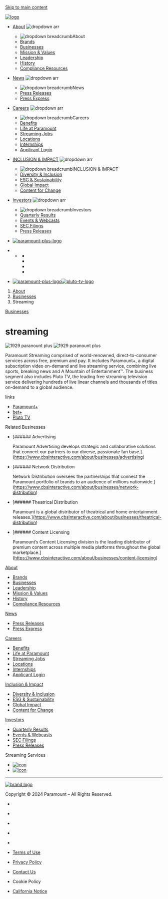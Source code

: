 [Skip to main content](#main-content)

[![logo](/sites/g/files/dxjhpe356/files/ParamountDotCom/Others/Images/Header/Vector_50X40%20%282%29.svg)](https://www.cbsinteractive.com/)

* [About](https://www.cbsinteractive.com/about) ![dropdown arr](/themes/custom/paramount/images/navbar/navigation_icon_right_mobile.svg)
    
    * ![dropdown breadcrumb](/themes/custom/paramount/images/navbar/dropdown-breadcrumb.png)About
    * [Brands](https://www.cbsinteractive.com/about/brands)
    * [Businesses](https://www.cbsinteractive.com/about/businesses)
    * [Mission & Values](https://www.cbsinteractive.com/about#mission-and-values)
    * [Leadership](https://www.cbsinteractive.com/about/leadership)
    * [History](https://www.cbsinteractive.com/about/history)
    * [Compliance Resources](https://www.cbsinteractive.com/about#compliance-resources)
    
* [News](https://www.cbsinteractive.com/news) ![dropdown arr](/themes/custom/paramount/images/navbar/navigation_icon_right_mobile.svg)
    
    * ![dropdown breadcrumb](/themes/custom/paramount/images/navbar/dropdown-breadcrumb.png)News
    * [Press Releases](https://www.cbsinteractive.com/press)
    * [Press Express](https://www.paramountpressexpress.com/)
    
* [Careers](https://www.cbsinteractive.com/careers) ![dropdown arr](/themes/custom/paramount/images/navbar/navigation_icon_right_mobile.svg)
    
    * ![dropdown breadcrumb](/themes/custom/paramount/images/navbar/dropdown-breadcrumb.png)Careers
    * [Benefits](https://www.cbsinteractive.com/careers/benefits)
    * [Life at Paramount](https://www.cbsinteractive.com/careers/life-at-paramount)
    * [Streaming Jobs](https://www.cbsinteractive.com/careers/streaming-jobs)
    * [Locations](https://www.cbsinteractive.com/careers/international-careers)
    * [Internships](https://www.cbsinteractive.com/careers/internships)
    * [Applicant Login](https://career41.sapsf.com/career?career_company=viacomcbsi&lang=en_US&company=viacomcbsi&site=&loginFlowRequired=true&_s.crb=tNTDw5w74Q1xchfzDOMgGAIHC%2fQZikHdQhDfpi6qN98%3d)
    
* [INCLUSION & IMPACT](https://www.cbsinteractive.com/inclusion-impact) ![dropdown arr](/themes/custom/paramount/images/navbar/navigation_icon_right_mobile.svg)
    
    * ![dropdown breadcrumb](/themes/custom/paramount/images/navbar/dropdown-breadcrumb.png)INCLUSION & IMPACT
    * [Diversity & Inclusion](https://www.cbsinteractive.com/inclusion-impact/inclusion)
    * [ESG & Sustainability](https://www.cbsinteractive.com/inclusion-impact/esg-sustainability)
    * [Global Impact](https://www.cbsinteractive.com/inclusion-impact/global-impact)
    * [Content for Change](https://contentforchange.paramount.com/)
    
* [Investors](https://ir.paramount.com/) ![dropdown arr](/themes/custom/paramount/images/navbar/navigation_icon_right_mobile.svg)
    
    * ![dropdown breadcrumb](/themes/custom/paramount/images/navbar/dropdown-breadcrumb.png)Investors
    * [Quarterly Results](https://ir.paramount.com/quarterly-results)
    * [Events & Webcasts](https://ir.paramount.com/events-webcasts-annual-meetings)
    * [SEC Filings](https://ir.paramount.com/sec-filings/paramount)
    * [Press Releases](https://ir.paramount.com/press-releases)
    
* [![paramount-plus-logo](/sites/g/files/dxjhpe356/files/ParamountDotCom/Others/Images/Header/pplus_logo_white-1%201_139.85X32%20%281%29.svg)](https://www.paramountplus.com/)

* * [](https://www.threads.net/@paramountco "Follow on Thread")
    * [](https://www.facebook.com/ParamountCompany "Follow on Facebook")
    * [](https://www.linkedin.com/company/paramountco "Follow on Linkedin")
    * [](https://www.youtube.com/c/ParamountCompany "Follow on Youtube")
    * [](https://www.instagram.com/paramountco/ "Follow on Instgram")
    
*  [![paramount-plus-logo](/sites/g/files/dxjhpe356/files/ParamountDotCom/Others/Images/Header/pplus_logo_white-1%201_139.85X32%20%281%29.svg)](https://www.paramountplus.com/)[![pluto-tv-logo](/sites/g/files/dxjhpe356/files/ParamountDotCom/Others/Images/Footer/Pluto-TV.svg)](https://pluto.tv/)

1. [About](https://www.cbsinteractive.com/about)
2. [Businesses](https://www.cbsinteractive.com/about/businesses)
3. Streaming

[Businesses](https://www.cbsinteractive.com/about/businesses)

streaming
=========

![1929 paranount plus](/sites/g/files/dxjhpe356/files/ParamountDotCom/AboutPage/Images/Streaming/lob_streaming_1920x640.jpg) ![1929 paranount plus](/sites/g/files/dxjhpe356/files/ParamountDotCom/AboutPage/Images/Streaming/lob_streaming_767x767.jpg)

Paramount Streaming comprised of world-renowned, direct-to-consumer services across free, premium and pay. It includes Paramount+, a digital subscription video on-demand and live streaming service, combining live sports, breaking news and A Mountain of Entertainment™. The business segment also includes Pluto TV, the leading free streaming television service delivering hundreds of live linear channels and thousands of titles on-demand to a global audience.

links

* [Paramount+](https://www.paramountplus.com/)
* [bet+](https://www.bet.plus/)
* [Pluto TV](https://pluto.tv/)

Related Businesses

* [###### Advertising
    
    Paramount Advertising develops strategic and collaborative solutions that connect our partners to our diverse, passionate fan base.](https://www.cbsinteractive.com/about/businesses/advertising)

* [###### Network Distribution
    
    Network Distribution oversees the partnerships that connect the Paramount portfolio of brands to an audience of millions nationwide.](https://www.cbsinteractive.com/about/businesses/network-distribution)

* [###### Theatrical Distribution
    
    Paramount is a global distributor of theatrical and home entertainment releases.](https://www.cbsinteractive.com/about/businesses/theatrical-distribution)

* [###### Content Licensing
    
    Paramount’s Content Licensing division is the leading distributor of premium content across multiple media platforms throughout the global marketplace.](https://www.cbsinteractive.com/about/businesses/content-licensing)

[About](https://www.cbsinteractive.com/about)

* [Brands](https://www.cbsinteractive.com/about/brands)
* [Businesses](https://www.cbsinteractive.com/about/businesses)
* [Leadership](https://www.cbsinteractive.com/about/leadership)
* [Mission & Values](https://www.cbsinteractive.com/about#mission-and-values)
* [History](https://www.cbsinteractive.com/about/history)
* [Compliance Resources](https://www.cbsinteractive.com/about#compliance-resources)

[News](https://www.cbsinteractive.com/news)

* [Press Releases](https://www.cbsinteractive.com/press)
* [Press Express](https://www.paramountpressexpress.com/)

[Careers](https://www.cbsinteractive.com/careers)

* [Benefits](https://www.cbsinteractive.com/careers/benefits)
* [Life at Paramount](https://www.cbsinteractive.com/careers/life-at-paramount)
* [Streaming Jobs](https://www.cbsinteractive.com/careers/streaming-jobs)
* [Locations](https://www.cbsinteractive.com/careers/international-careers)
* [Internships](https://www.cbsinteractive.com/careers/internships)
* [Applicant Login](https://career41.sapsf.com/career?career_company=viacomcbsi&lang=en_US&company=viacomcbsi&site=&loginFlowRequired=true&_s.crb=tNTDw5w74Q1xchfzDOMgGAIHC%2fQZikHdQhDfpi6qN98%3d)

[Inclusion & Impact](https://www.cbsinteractive.com/inclusion-impact)

* [Diversity & Inclusion](https://www.cbsinteractive.com/inclusion-impact/inclusion)
* [ESG & Sustainability](https://www.cbsinteractive.com/inclusion-impact/esg-sustainability)
* [Global Impact](https://www.cbsinteractive.com/inclusion-impact/global-impact)
* [Content for Change](https://contentforchange.paramount.com/)

[Investors](https://ir.paramount.com/)

* [Quarterly Results](https://ir.paramount.com/quarterly-results)
* [Events & Webcasts](https://ir.paramount.com/events-webcasts-annual-meetings)
* [SEC Filings](https://ir.paramount.com/sec-filings/paramount)
* [Press Releases](https://ir.paramount.com/press-releases)

Streaming Services

* [![icon](/sites/g/files/dxjhpe356/files/ParamountDotCom/Others/Images/Footer/paramount.svg)](https://www.paramountplus.com/)
* [![icon](/sites/g/files/dxjhpe356/files/ParamountDotCom/Others/Images/Footer/Pluto_Color_64_V01-01.svg)](https://pluto.tv/)

* * *

[![brand logo](/sites/g/files/dxjhpe356/files/ParamountDotCom/Others/Images/Footer/paramount_logo%20%281%29.png)](https://www.cbsinteractive.com/)

Copyright © 2024 Paramount – All Rights Reserved.

* [](https://www.threads.net/@paramountco "Follow on Thread")
* [](https://www.facebook.com/ParamountCompany "Follow on Facebook")
* [](https://www.linkedin.com/company/paramountco "Follow on Linkedin")
* [](https://www.youtube.com/c/ParamountCompany "Follow on Youtube")
* [](https://www.instagram.com/paramountco/ "Follow on Instgram")

* [Terms of Use](https://www.cbsinteractive.com/terms-of-use)
* [Privacy Policy](https://privacy.paramount.com/policy)
* [Contact Us](https://www.cbsinteractive.com/contact-us)
* Cookie Policy
* [California Notice](https://privacy.paramount.com/en/policy#additional-information-us-states)